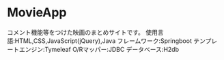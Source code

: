 # MovieApp
コメント機能等をつけた映画のまとめサイトです。 
使用言語:HTML,CSS,JavaScript(jQuery),Java 
フレームワーク:Springboot 
テンプレートエンジン:Tymeleaf
O/Rマッパー:JDBC
データベース:H2db
